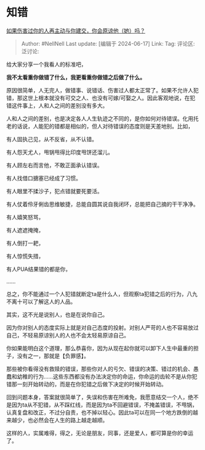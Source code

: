 # 知错
[如果伤害过你的人再主动与你建交，你会原谅他（她）吗？](https://www.zhihu.com/question/564386827/answer/3533011280)

> Author: #NellNell
> Last update: [编辑于 2024-06-17]
> Link:
> Tag: 
> 评论区:
> 泛讨论:

给大家分享一个我看人的标准吧，

**我不太看重你做错了什么，我更看重你做错之后做了什么。**

原因很简单，人无完人，做错事、说错话、伤害过人都太正常了。如果不允许人犯错，那这世上根本就没有可交之人、也没有可嫁/可娶之人。因此客观地说，在犯错这件事上，人和人之间的差别没有多大。

人和人之间的差别，也是决定各人人生轨迹之不同的，是你如何对待错误。化用托老的话说，人能犯的错都是相似的，但人对待错误的态度则是天差地别。比如，

有人固执己见，从不反省，从不认错。

有人怨天尤人，甩锅甩得比印度甩饼还溜儿。

有人顾左右而言他，不敢正面承认错误。

有人找借口搪塞已经成了习惯。

有人眼里不揉沙子，犯点错就要死要活。

有人仗着伶牙俐齿思维敏捷，总能自圆其说自我闭环，总能把自己摘的干干净净。

有人嬉笑怒骂，

有人遮遮掩掩，

有人倒打一耙，

有人惊慌失措，

有人PUA结果错的都是你，

……

总之，你不能通过一个人犯错就断定ta是什么人，但观察ta犯错之后的行为，八九不离十可以了解这人的人品。

其实，这不光是说别人，也是在说你自己。

因为你对别人的态度实际上就是对自己态度的投射。对别人严苛的人也不容易放过自己，不轻易原谅别人的人也不会太轻易原谅自己。

你如果能明白这个道理，那么恭喜你，因为从现在起你就可以卸下人生中最重的担子，没有之一，那就是【负罪感】。

那些被你看得没有救赎的错误，那些你对人的亏欠、错误的决策、错过的机会、愚蠢和幼稚的行为……这些东西都没有办法决定你的命运，你命运的齿轮不是从你犯错那一刻开始转动的，而是在你犯错之后做下决定的时候开始转动。

回到问题本身，答案就很简单了，失误和伤害在所难免，我愿意结交一个人，绝不是因为ta从不犯错，从不踩红线，而是因为ta不回避错误，不掩盖错误，不甩锅，认真复盘和改正，不过分自责，也不掉以轻心。因此ta可以在同一个地方跌倒的越来越少，也必然会在人生的路上越走越顺。

这样的人，实属难得，得之，无论是朋友，同事，还是爱人，都可算是你的幸运了。